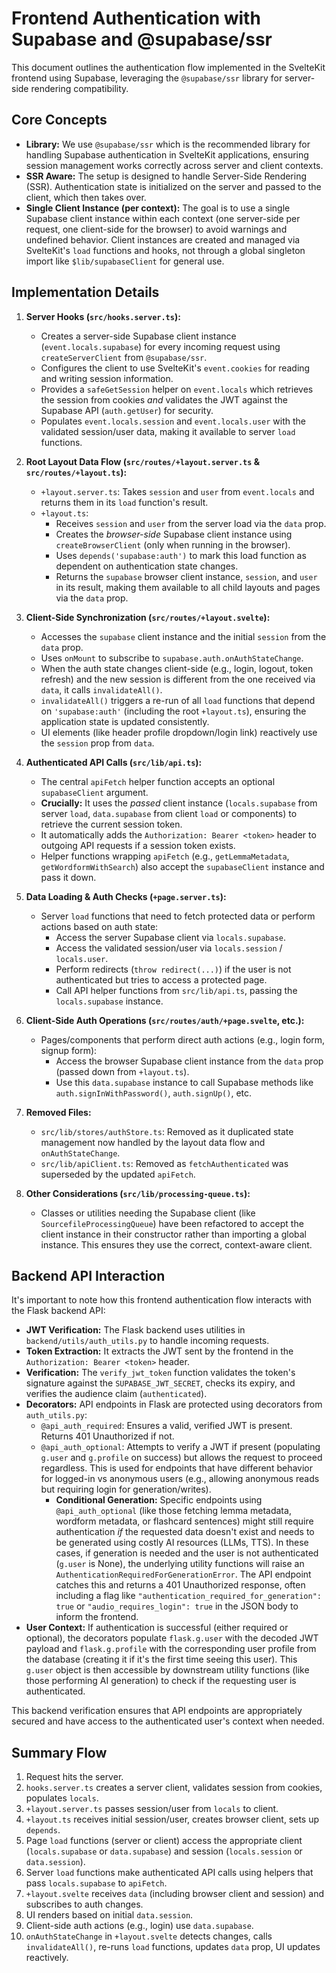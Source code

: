 # Frontend Authentication with Supabase and @supabase/ssr

This document outlines the authentication flow implemented in the SvelteKit frontend using Supabase, leveraging the `@supabase/ssr` library for server-side rendering compatibility.

## Core Concepts

- **Library:** We use `@supabase/ssr` which is the recommended library for handling Supabase authentication in SvelteKit applications, ensuring session management works correctly across server and client contexts.
- **SSR Aware:** The setup is designed to handle Server-Side Rendering (SSR). Authentication state is initialized on the server and passed to the client, which then takes over.
- **Single Client Instance (per context):** The goal is to use a single Supabase client instance within each context (one server-side per request, one client-side for the browser) to avoid warnings and undefined behavior. Client instances are created and managed via SvelteKit's `load` functions and hooks, not through a global singleton import like `$lib/supabaseClient` for general use.

## Implementation Details

1.  **Server Hooks (`src/hooks.server.ts`):**
    - Creates a server-side Supabase client instance (`event.locals.supabase`) for every incoming request using `createServerClient` from `@supabase/ssr`.
    - Configures the client to use SvelteKit's `event.cookies` for reading and writing session information.
    - Provides a `safeGetSession` helper on `event.locals` which retrieves the session from cookies *and* validates the JWT against the Supabase API (`auth.getUser`) for security.
    - Populates `event.locals.session` and `event.locals.user` with the validated session/user data, making it available to server `load` functions.

2.  **Root Layout Data Flow (`src/routes/+layout.server.ts` & `src/routes/+layout.ts`):**
    - `+layout.server.ts`: Takes `session` and `user` from `event.locals` and returns them in its `load` function's result.
    - `+layout.ts`: 
        - Receives `session` and `user` from the server load via the `data` prop.
        - Creates the *browser-side* Supabase client instance using `createBrowserClient` (only when running in the browser).
        - Uses `depends('supabase:auth')` to mark this load function as dependent on authentication state changes.
        - Returns the `supabase` browser client instance, `session`, and `user` in its result, making them available to all child layouts and pages via the `data` prop.

3.  **Client-Side Synchronization (`src/routes/+layout.svelte`):**
    - Accesses the `supabase` client instance and the initial `session` from the `data` prop.
    - Uses `onMount` to subscribe to `supabase.auth.onAuthStateChange`.
    - When the auth state changes client-side (e.g., login, logout, token refresh) and the new session is different from the one received via `data`, it calls `invalidateAll()`.
    - `invalidateAll()` triggers a re-run of all `load` functions that depend on `'supabase:auth'` (including the root `+layout.ts`), ensuring the application state is updated consistently.
    - UI elements (like header profile dropdown/login link) reactively use the `session` prop from `data`.

4.  **Authenticated API Calls (`src/lib/api.ts`):**
    - The central `apiFetch` helper function accepts an optional `supabaseClient` argument.
    - **Crucially:** It uses the *passed* client instance (`locals.supabase` from server `load`, `data.supabase` from client `load` or components) to retrieve the current session token.
    - It automatically adds the `Authorization: Bearer <token>` header to outgoing API requests if a session token exists.
    - Helper functions wrapping `apiFetch` (e.g., `getLemmaMetadata`, `getWordformWithSearch`) also accept the `supabaseClient` instance and pass it down.

5.  **Data Loading & Auth Checks (`+page.server.ts`):**
    - Server `load` functions that need to fetch protected data or perform actions based on auth state:
        - Access the server Supabase client via `locals.supabase`.
        - Access the validated session/user via `locals.session` / `locals.user`.
        - Perform redirects (`throw redirect(...)`) if the user is not authenticated but tries to access a protected page.
        - Call API helper functions from `src/lib/api.ts`, passing the `locals.supabase` instance.

6.  **Client-Side Auth Operations (`src/routes/auth/+page.svelte`, etc.):**
    - Pages/components that perform direct auth actions (e.g., login form, signup form):
        - Access the browser Supabase client instance from the `data` prop (passed down from `+layout.ts`).
        - Use this `data.supabase` instance to call Supabase methods like `auth.signInWithPassword()`, `auth.signUp()`, etc.

7.  **Removed Files:**
    - `src/lib/stores/authStore.ts`: Removed as it duplicated state management now handled by the layout data flow and `onAuthStateChange`.
    - `src/lib/apiClient.ts`: Removed as `fetchAuthenticated` was superseded by the updated `apiFetch`.

8.  **Other Considerations (`src/lib/processing-queue.ts`):**
    - Classes or utilities needing the Supabase client (like `SourcefileProcessingQueue`) have been refactored to accept the client instance in their constructor rather than importing a global instance. This ensures they use the correct, context-aware client.

## Backend API Interaction

It's important to note how this frontend authentication flow interacts with the Flask backend API:

- **JWT Verification:** The Flask backend uses utilities in `backend/utils/auth_utils.py` to handle incoming requests.
- **Token Extraction:** It extracts the JWT sent by the frontend in the `Authorization: Bearer <token>` header.
- **Verification:** The `verify_jwt_token` function validates the token's signature against the `SUPABASE_JWT_SECRET`, checks its expiry, and verifies the audience claim (`authenticated`).
- **Decorators:** API endpoints in Flask are protected using decorators from `auth_utils.py`:
    - `@api_auth_required`: Ensures a valid, verified JWT is present. Returns 401 Unauthorized if not.
    - `@api_auth_optional`: Attempts to verify a JWT if present (populating `g.user` and `g.profile` on success) but allows the request to proceed regardless. This is used for endpoints that have different behavior for logged-in vs anonymous users (e.g., allowing anonymous reads but requiring login for generation/writes).
      - **Conditional Generation:** Specific endpoints using `@api_auth_optional` (like those fetching lemma metadata, wordform metadata, or flashcard sentences) might still require authentication *if* the requested data doesn't exist and needs to be generated using costly AI resources (LLMs, TTS). In these cases, if generation is needed and the user is not authenticated (`g.user` is None), the underlying utility functions will raise an `AuthenticationRequiredForGenerationError`. The API endpoint catches this and returns a 401 Unauthorized response, often including a flag like `"authentication_required_for_generation": true` or `"audio_requires_login": true` in the JSON body to inform the frontend.
- **User Context:** If authentication is successful (either required or optional), the decorators populate `flask.g.user` with the decoded JWT payload and `flask.g.profile` with the corresponding user profile from the database (creating it if it's the first time seeing this user). This `g.user` object is then accessible by downstream utility functions (like those performing AI generation) to check if the requesting user is authenticated.

This backend verification ensures that API endpoints are appropriately secured and have access to the authenticated user's context when needed.

## Summary Flow

1.  Request hits the server.
2.  `hooks.server.ts` creates a server client, validates session from cookies, populates `locals`.
3.  `+layout.server.ts` passes session/user from `locals` to client.
4.  `+layout.ts` receives initial session/user, creates browser client, sets up `depends`.
5.  Page `load` functions (server or client) access the appropriate client (`locals.supabase` or `data.supabase`) and session (`locals.session` or `data.session`).
6.  Server `load` functions make authenticated API calls using helpers that pass `locals.supabase` to `apiFetch`.
7.  `+layout.svelte` receives `data` (including browser client and session) and subscribes to auth changes.
8.  UI renders based on initial `data.session`.
9.  Client-side auth actions (e.g., login) use `data.supabase`.
10. `onAuthStateChange` in `+layout.svelte` detects changes, calls `invalidateAll()`, re-runs `load` functions, updates `data` prop, UI updates reactively.
